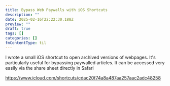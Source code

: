 ```yaml
---
title: Bypass Web Paywalls with iOS Shortcuts
description: ""
date: 2025-02-16T22:22:30.188Z
preview: ""
draft: true
tags: []
categories: []
fmContentType: til
---
```


I wrote a small iOS shortcut to open archived versions of webpages. It's particularly useful for bypassing paywalled articles. It can be accessed very easily via the share sheet directly in Safari 



https://www.icloud.com/shortcuts/cdac20f74a8a487aa257aac2adc48258